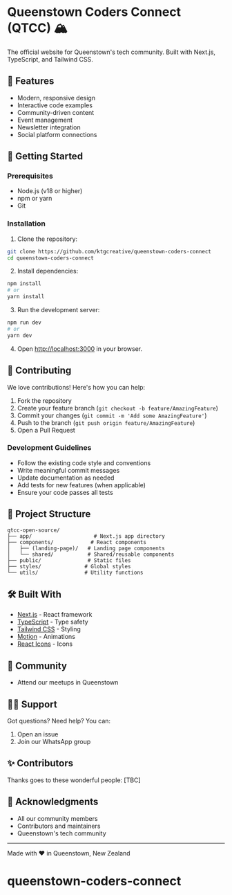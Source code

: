 # Queenstown Coders Connect (QTCC) 🏔️

The official website for Queenstown's tech community. Built with Next.js, TypeScript, and Tailwind CSS.

## 🌟 Features

- Modern, responsive design
- Interactive code examples
- Community-driven content
- Event management
- Newsletter integration
- Social platform connections

## 🚀 Getting Started

### Prerequisites

- Node.js (v18 or higher)
- npm or yarn
- Git

### Installation

1. Clone the repository:
```bash
git clone https://github.com/ktgcreative/queenstown-coders-connect
cd queenstown-coders-connect
```

2. Install dependencies:
```bash
npm install
# or
yarn install
```

3. Run the development server:
```bash
npm run dev
# or
yarn dev
```

4. Open [http://localhost:3000](http://localhost:3000) in your browser.

## 🤝 Contributing

We love contributions! Here's how you can help:

1. Fork the repository
2. Create your feature branch (`git checkout -b feature/AmazingFeature`)
3. Commit your changes (`git commit -m 'Add some AmazingFeature'`)
4. Push to the branch (`git push origin feature/AmazingFeature`)
5. Open a Pull Request

### Development Guidelines

- Follow the existing code style and conventions
- Write meaningful commit messages
- Update documentation as needed
- Add tests for new features (when applicable)
- Ensure your code passes all tests

## 📁 Project Structure

```
qtcc-open-source/
├── app/                    # Next.js app directory
├── components/            # React components
│   ├── (landing-page)/   # Landing page components
│   └── shared/           # Shared/reusable components
├── public/               # Static files
├── styles/              # Global styles
└── utils/               # Utility functions
```

## 🛠️ Built With

- [Next.js](https://nextjs.org/) - React framework
- [TypeScript](https://www.typescriptlang.org/) - Type safety
- [Tailwind CSS](https://tailwindcss.com/) - Styling
- [Motion](https://motion.dev/) - Animations
- [React Icons](https://react-icons.github.io/react-icons/) - Icons


## 🤝 Community

- Attend our meetups in Queenstown

## 🙋‍♂️ Support

Got questions? Need help? You can:

1. Open an issue
2. Join our WhatsApp group

## ✨ Contributors

Thanks goes to these wonderful people:
[TBC]

## 🎉 Acknowledgments

- All our community members
- Contributors and maintainers
- Queenstown's tech community

---

Made with ❤️ in Queenstown, New Zealand
# queenstown-coders-connect
